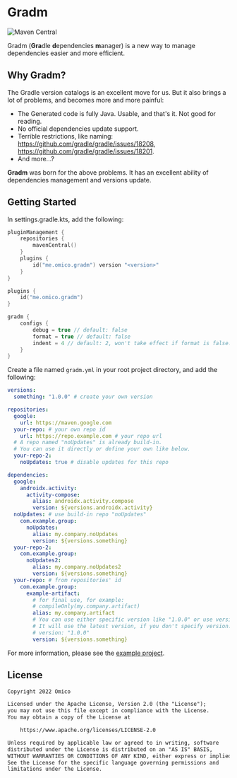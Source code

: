 # Gradm

![Maven Central](https://img.shields.io/maven-central/v/me.omico.gradm/gradm-runtime)

Gradm (**Gra**dle **d**ependencies **m**anager) is a new way to manage dependencies easier and more efficient.

## Why Gradm?

The Gradle version catalogs is an excellent move for us. But it also brings a lot of problems, and becomes more and more painful:

* The Generated code is fully Java. Usable, and that's it. Not good for reading.
* No official dependencies update support.
* Terrible restrictions, like naming: <https://github.com/gradle/gradle/issues/18208>, <https://github.com/gradle/gradle/issues/18201>.
* And more...?

**Gradm** was born for the above problems. It has an excellent ability of dependencies management and versions update.

## Getting Started

In settings.gradle.kts, add the following:

```kotlin
pluginManagement {
    repositories {
        mavenCentral()
    }
    plugins {
        id("me.omico.gradm") version "<version>"
    }
}

plugins {
    id("me.omico.gradm")
}

gradm {
    configs {
        debug = true // default: false
        format = true // default: false
        indent = 4 // default: 2, won't take effect if format is false.
    }
}
```

Create a file named `gradm.yml` in your root project directory, and add the following:

```yaml
versions:
  something: "1.0.0" # create your own version

repositories:
  google:
    url: https://maven.google.com
  your-repo: # your own repo id
    url: https://repo.example.com # your repo url
  # A repo named "noUpdates" is already build-in.
  # You can use it directly or define your own like below.
  your-repo-2:
    noUpdates: true # disable updates for this repo

dependencies:
  google:
    androidx.activity:
      activity-compose:
        alias: androidx.activity.compose
        version: ${versions.androidx.activity}
  noUpdates: # use build-in repo "noUpdates"
    com.example.group:
      noUpdates:
        alias: my.company.noUpdates
        version: ${versions.something}
  your-repo-2:
    com.example.group:
      noUpdates2:
        alias: my.company.noUpdates2
        version: ${versions.something}
  your-repo: # from repositories' id
    com.example.group:
      example-artifact:
        # for final use, for example:
        # compileOnly(my.company.artifact)
        alias: my.company.artifact
        # You can use either specific version like "1.0.0" or use version variables.
        # It will use the latest version, if you don't specify version.
        # version: "1.0.0"
        version: ${versions.something}
```

For more information, please see the [example project](../../tree/release/example).

## License

```txt
Copyright 2022 Omico

Licensed under the Apache License, Version 2.0 (the "License");
you may not use this file except in compliance with the License.
You may obtain a copy of the License at

    https://www.apache.org/licenses/LICENSE-2.0

Unless required by applicable law or agreed to in writing, software
distributed under the License is distributed on an "AS IS" BASIS,
WITHOUT WARRANTIES OR CONDITIONS OF ANY KIND, either express or implied.
See the License for the specific language governing permissions and
limitations under the License.
```
